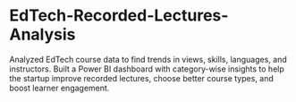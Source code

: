 # EdTech-Recorded-Lectures-Analysis
Analyzed EdTech course data to find trends in views, skills, languages, and instructors. Built a Power BI dashboard with category-wise insights to help the startup improve recorded lectures, choose better course types, and boost learner engagement.

